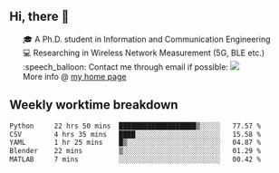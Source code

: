 <h2 > Hi, there 👋 </h3>

<div >
 <ul>
 🎓 A Ph.D. student in Information and Communication Engineering <br>
 💻 Researching in Wireless Network Measurement (5G, BLE etc.)<br>
 :speech_balloon: Contact me through email if possible: <a href="mailto:ethanjia@sjtu.edu.cn"><img src="https://img.shields.io/badge/-ethanjia@sjtu.edu.cn-c14438?style=plastic&logo=Gmail&logoColor=white&link=mailto:mailto:ethanjia@sjtu.edu.cn"></a> <br>
  More info @ <a href="https://haifengjia.github.io">my home page</a>
 </ul>
</div>

<h2 >
Weekly worktime breakdown
</h1>


<!--START_SECTION:waka-->

```txt
Python     22 hrs 50 mins  ███████████████████▒░░░░░   77.57 %
CSV        4 hrs 35 mins   ████░░░░░░░░░░░░░░░░░░░░░   15.58 %
YAML       1 hr 25 mins    █▒░░░░░░░░░░░░░░░░░░░░░░░   04.87 %
Blender    22 mins         ▒░░░░░░░░░░░░░░░░░░░░░░░░   01.29 %
MATLAB     7 mins          ░░░░░░░░░░░░░░░░░░░░░░░░░   00.42 %
```

<!--END_SECTION:waka-->


